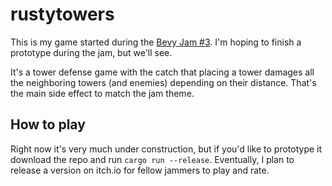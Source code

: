 # rustytowers

This is my game started during the [Bevy Jam #3](https://itch.io/jam/bevy-jam-3). I'm hoping to finish a prototype during the jam, but we'll see. 

It's a tower defense game with the catch that placing a tower damages all the neighboring towers (and enemies) depending on their distance. That's the main side effect to match the jam theme.

## How to play
Right now it's very much under construction, but if you'd like to prototype it download the repo and run `cargo run --release`. Eventually, I plan to release a version on itch.io for fellow jammers to play and rate. 